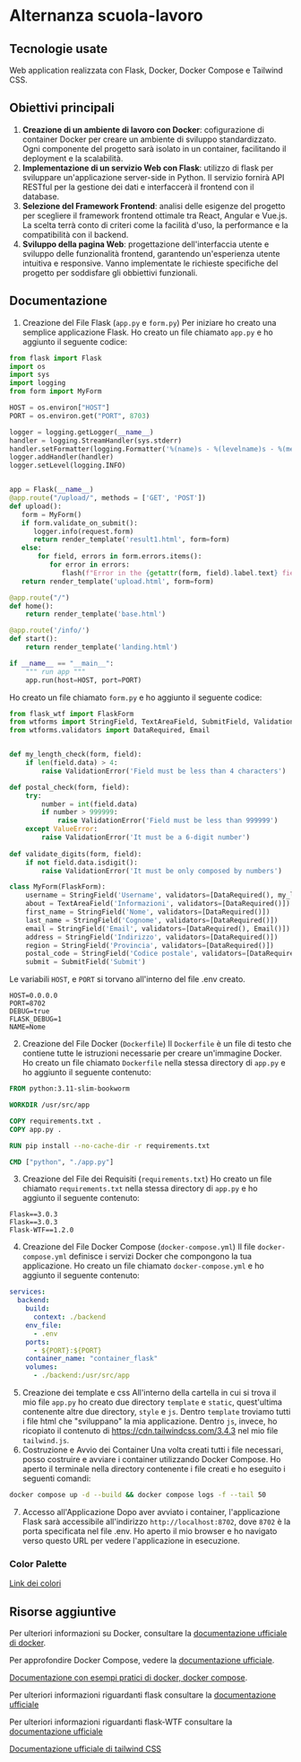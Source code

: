 # Alternanza scuola-lavoro
## Tecnologie usate
Web application realizzata con Flask, Docker, Docker Compose e Tailwind CSS.
## Obiettivi principali
1. **Creazione di un ambiente di lavoro con Docker**: cofigurazione di container Docker per creare un ambiente di sviluppo standardizzato. Ogni componente del progetto sarà isolato in un container, facilitando il deployment e la scalabilità.
2. **Implementazione di un servizio Web con Flask**: utilizzo di flask per sviluppare un'applicazione server-side in Python. Il servizio fornirà API RESTful per la gestione dei dati e interfaccerà il frontend con il database.
3. **Selezione del Framework Frontend**: analisi delle esigenze del progetto per scegliere il framework frontend ottimale tra React, Angular e Vue.js. La scelta terrà conto di criteri come la facilità d'uso, la performance e la compatibilità con il backend.
4. **Sviluppo della pagina Web**: progettazione dell'interfaccia utente e sviluppo delle funzionalità frontend, garantendo un'esperienza utente intuitiva e responsive. Vanno implementate le richieste specifiche del progetto per soddisfare  gli obbiettivi funzionali.
## Documentazione
1. Creazione del File Flask (`app.py` e `form.py`)
Per iniziare ho creato una semplice applicazione Flask. Ho creato un file chiamato `app.py` e ho aggiunto il seguente codice:
```python
from flask import Flask
import os
import sys
import logging
from form import MyForm

HOST = os.environ["HOST"]
PORT = os.environ.get("PORT", 8703)

logger = logging.getLogger(__name__)
handler = logging.StreamHandler(sys.stderr)
handler.setFormatter(logging.Formatter('%(name)s - %(levelname)s - %(message)s'))
logger.addHandler(handler)
logger.setLevel(logging.INFO)


app = Flask(__name__)
@app.route("/upload/", methods = ['GET', 'POST'])
def upload():
   form = MyForm()
   if form.validate_on_submit():
      logger.info(request.form)
      return render_template('result1.html', form=form)
   else:
       for field, errors in form.errors.items():
          for error in errors:
             flash(f"Error in the {getattr(form, field).label.text} field - {error}", 'error')
   return render_template('upload.html', form=form)

@app.route("/")
def home():
    return render_template('base.html')

@app.route('/info/')
def start():
    return render_template('landing.html')

if __name__ == "__main__":
    """ run app """
    app.run(host=HOST, port=PORT)
```
Ho creato un file chiamato `form.py` e ho aggiunto il seguente codice:
```python
from flask_wtf import FlaskForm
from wtforms import StringField, TextAreaField, SubmitField, ValidationError
from wtforms.validators import DataRequired, Email


def my_length_check(form, field):
    if len(field.data) > 4:
        raise ValidationError('Field must be less than 4 characters')

def postal_check(form, field):
    try:
        number = int(field.data)
        if number > 999999:
            raise ValidationError('Field must be less than 999999')
    except ValueError:
        raise ValidationError('It must be a 6-digit number')
    
def validate_digits(form, field):
    if not field.data.isdigit():
        raise ValidationError('It must be only composed by numbers')

class MyForm(FlaskForm):
    username = StringField('Username', validators=[DataRequired(), my_length_check])
    about = TextAreaField('Informazioni', validators=[DataRequired()])
    first_name = StringField('Nome', validators=[DataRequired()])
    last_name = StringField('Cognome', validators=[DataRequired()])
    email = StringField('Email', validators=[DataRequired(), Email()])
    address = StringField('Indirizzo', validators=[DataRequired()])
    region = StringField('Provincia', validators=[DataRequired()])
    postal_code = StringField('Codice postale', validators=[DataRequired(), postal_check, validate_digits])
    submit = SubmitField('Submit')
```
Le variabili `HOST`, e `PORT` si torvano all'interno del file .env creato.
```
HOST=0.0.0.0
PORT=8702
DEBUG=true
FLASK_DEBUG=1
NAME=Nome
```
2. Creazione del File Docker (`Dockerfile`)
Il `Dockerfile` è un file di testo che contiene tutte le istruzioni necessarie per creare un'immagine Docker. Ho creato un file chiamato `Dockerfile` nella stessa directory di `app.py` e ho aggiunto il seguente contenuto:
```Dockerfile
FROM python:3.11-slim-bookworm

WORKDIR /usr/src/app

COPY requirements.txt .
COPY app.py .

RUN pip install --no-cache-dir -r requirements.txt

CMD ["python", "./app.py"]
```
3. Creazione del File dei Requisiti (`requirements.txt`)
Ho creato un file chiamato `requirements.txt` nella stessa directory di `app.py` e ho aggiunto il seguente contenuto:
```
Flask==3.0.3
Flask==3.0.3
Flask-WTF==1.2.0
```
4. Creazione del File Docker Compose (`docker-compose.yml`)
Il file `docker-compose.yml` definisce i servizi Docker che compongono la tua applicazione. Ho creato un file chiamato `docker-compose.yml` e ho aggiunto il seguente contenuto:
```yaml
services:
  backend:
    build:
      context: ./backend
    env_file:
      - .env
    ports:
      - ${PORT}:${PORT}
    container_name: "container_flask"
    volumes:
      - ./backend:/usr/src/app
```
5. Creazione dei template e css
All'interno della cartella in cui si trova il mio file `app.py` ho creato due directory `template` e `static`, quest'ultima contenente altre due directory, `style`  e `js`.
Dentro `template` troviamo tutti i file html che "sviluppano" la mia applicazione. Dentro `js`, invece, ho ricopiato il contenuto di https://cdn.tailwindcss.com/3.4.3 nel mio file `tailwind.js`.
6. Costruzione e Avvio dei Container
Una volta creati tutti i file necessari, posso costruire e avviare i container utilizzando Docker Compose. Ho aperto il terminale nella directory contenente i file creati e ho eseguito i seguenti comandi:
```sh
docker compose up -d --build && docker compose logs -f --tail 50
```
7. Accesso all'Applicazione
Dopo aver avviato i container, l'applicazione Flask sarà accessibile all'indirizzo `http://localhost:8702`, dove `8702` è la porta specificata nel file .env. Ho aperto il mio browser e ho navigato verso questo URL per vedere l'applicazione in esecuzione.

### Color Palette 
[Link dei colori](https://colorhunt.co/palette/fffae6ff9f66ff5f00002379)
## Risorse aggiuntive
Per ulteriori informazioni su Docker, consultare la [documentazione ufficiale di docker](https://docs.docker.com/).

Per approfondire Docker Compose, vedere la [documentazione ufficiale](https://docs.docker.com/compose/). 

[Documentazione con esempi pratici di docker, docker compose](https://docker-curriculum.com/).

Per ulteriori informazioni riguardanti flask consultare la [documentazione ufficiale](https://flask.palletsprojects.com/en/3.0.x/)

Per ulteriori informazioni riguardanti flask-WTF consultare la [documentazione ufficiale](https://flask-wtf.readthedocs.io/en/1.2.x/)

[Documentazione ufficiale di tailwind CSS](https://tailwindcss.com/docs/installation)